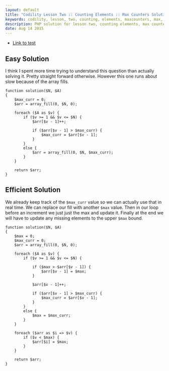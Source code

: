 ```yaml
---
layout: default
title: "Codility Lesson Two :: Counting Elements :: Max Counters Solution"
keywords: codility, lesson, two, counting, elements, maxcounters, max, counters, solution
description: PHP solution for lesson two, counting elements, max counters programming question.
date: Aug 14 2015
---
```


* [Link to test](https://codility.com/demo/take-sample-test/max_counters)

## Easy Solution

I think I spent more time trying to understand this question than actually solving it. Pretty straight forward otherwise. However this one runs about slow because of the array fills.

~~~
function solution($N, $A)
{
    $max_curr = 0;
    $arr = array_fill(0, $N, 0);

    foreach ($A as $v) {
        if ($v >= 1 && $v <= $N) {
            $arr[$v - 1]++;
            
            if ($arr[$v - 1] > $max_curr) {
                $max_curr = $arr[$v - 1];
            }
        }
        else {
            $arr = array_fill(0, $N, $max_curr);
        }
    }
    
    return $arr;
}
~~~

## Efficient Solution

We already keep track of the `$max_curr` value so we can actually use that in real time. We can replace our fill with another `$max` value. Then in our loop before an increment we just just the max and update it. Finally at the end we will have to update any missing elements to the upper `$max` bound.

~~~
function solution($N, $A)
{
    $max = 0;
    $max_curr = 0;
    $arr = array_fill(0, $N, 0);

    foreach ($A as $v) {
        if ($v >= 1 && $v <= $N) {
            
            if ($max > $arr[$v - 1]) {
                $arr[$v - 1] = $max;
            }
            
            $arr[$v - 1]++;
            
            if ($arr[$v - 1] > $max_curr) {
                $max_curr = $arr[$v - 1];
            }
        }
        else {
            $max = $max_curr;
        }
    }
    
    foreach ($arr as $i => $v) {
        if ($v < $max) {
            $arr[$i] = $max;
        }
    }
    
    return $arr;
}
~~~